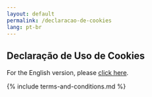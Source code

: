 ```yaml
---
layout: default
permalink: /declaracao-de-cookies
lang: pt-br
---
```


## Declaração de Uso de Cookies

For the English version, please [click here](/en/cookie-statement).

<script id="CookieDeclaration" src="https://consent.cookiebot.com/d16fdba9-be0f-46d4-98a0-605da80c966f/cd.js"
    type="text/javascript" async></script>

{% include terms-and-conditions.md %}
